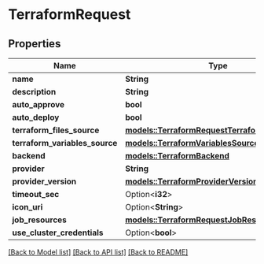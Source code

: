 # TerraformRequest

## Properties

Name | Type | Description | Notes
------------ | ------------- | ------------- | -------------
**name** | **String** |  | 
**description** | **String** |  | 
**auto_approve** | **bool** |  | 
**auto_deploy** | **bool** |  | 
**terraform_files_source** | [**models::TerraformRequestTerraformFilesSource**](TerraformRequest_terraform_files_source.md) |  | 
**terraform_variables_source** | [**models::TerraformVariablesSourceRequest**](TerraformVariablesSourceRequest.md) |  | 
**backend** | [**models::TerraformBackend**](TerraformBackend.md) |  | 
**provider** | **String** |  | 
**provider_version** | [**models::TerraformProviderVersion**](TerraformProviderVersion.md) |  | 
**timeout_sec** | Option<**i32**> |  | [optional]
**icon_uri** | Option<**String**> |  | [optional]
**job_resources** | [**models::TerraformRequestJobResources**](TerraformRequestJobResources.md) |  | 
**use_cluster_credentials** | Option<**bool**> |  | [optional]

[[Back to Model list]](../README.md#documentation-for-models) [[Back to API list]](../README.md#documentation-for-api-endpoints) [[Back to README]](../README.md)


